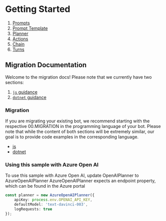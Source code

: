 # Getting Started

1. [Prompts](./00.PROMPTS.md)
2. [Prompt Template](./01.PROMPT-TEMPLATES.md)
3. [Planner](./02.PLANNER.md)
4. [Actions](./03.ACTIONS.md)
5. [Chain](./04.CHAIN.md)
6. [Turns](./05.TURNS.md)

## Migration Documentation

Welcome to the migration docs! Please note that we currently have two sections:

1. [`js` guidance](./js/)
1. [`dotnet` guidance](./dotnet/)

### Migration

If you are migrating your existing bot, we recommend starting with the respective 00.MIGRATION in the programming language of your bot. Please note that while the content of both sections will be extremely similar, our goal is to provide code examples in the corresponding language.

- [js](./js/00.MIGRATION.md)
- [dotnet](./dotnet/00.MIGRATION.md)

### Using this sample with Azure Open AI

To use this sample with Azure Open AI, update OpenAIPlanner to AzureOpenAIPlanner
AzureOpenAIPlanner expects an endpoint property, which can be found in the Azure portal

```typescript
const planner = new AzureOpenAIPlanner({
    apiKey: process.env.OPENAI_API_KEY,
    defaultModel: 'text-davinci-003',
    logRequests: true
});
```
